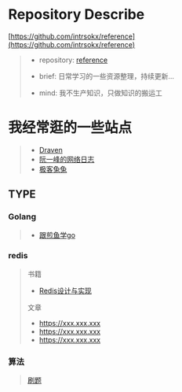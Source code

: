 # Repository Describe
[https://github.com/intrsokx/reference](https://github.com/intrsokx/reference)
>- repository:  [reference](https://github.com/intrsokx/reference)
>
>- brief: 日常学习的一些资源整理，持续更新...
>
>- mind: 我不生产知识，只做知识的搬运工
>
>

# 我经常逛的一些站点
>* [Draven](https://draveness.me/)
>* [阮一峰的网络日志](http://www.ruanyifeng.com/blog/)
>* [极客兔兔](https://geektutu.com/)

## TYPE
### Golang
>* [跟煎鱼学go](https://eddycjy.gitbook.io/golang/)
### redis
> 书籍
> * [Redis设计与实现](https://www.kancloud.cn/kancloud/redisbook/63822)
> 
> 文章
> * https://xxx.xxx.xxx
> * https://xxx.xxx.xxx
> * https://xxx.xxx.xxx

### 算法
> [刷题](https://greyireland.gitbook.io/algorithm-pattern/)